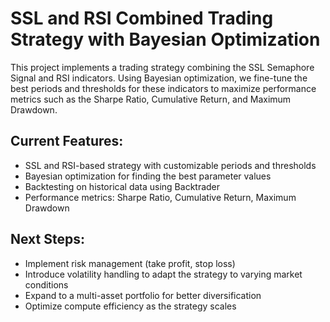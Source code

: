 # SSL and RSI Combined Trading Strategy with Bayesian Optimization

This project implements a trading strategy combining the SSL Semaphore Signal and RSI indicators. Using Bayesian optimization, we fine-tune the best periods and thresholds for these indicators to maximize performance metrics such as the Sharpe Ratio, Cumulative Return, and Maximum Drawdown.

## Current Features:

- SSL and RSI-based strategy with customizable periods and thresholds
- Bayesian optimization for finding the best parameter values
- Backtesting on historical data using Backtrader
- Performance metrics: Sharpe Ratio, Cumulative Return, Maximum Drawdown

## Next Steps:

- Implement risk management (take profit, stop loss)
- Introduce volatility handling to adapt the strategy to varying market conditions
- Expand to a multi-asset portfolio for better diversification
- Optimize compute efficiency as the strategy scales
